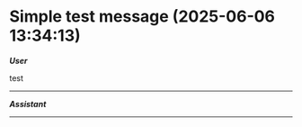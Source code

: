 <!-- Generated by SpecStory -->

# Simple test message (2025-06-06 13:34:13)

_**User**_

test

---

_**Assistant**_



---

